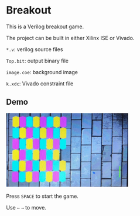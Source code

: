 # Breakout

This is a Verilog breakout game.

The project can be built in either Xilinx ISE or Vivado.

`*.v`: verilog source files

`Top.bit`: output binary file

`image.coe`: background image

`k.xdc`: Vivado constraint file

## Demo

<img src="breakout.png" alt="demo" height="200pt"/>

Press `SPACE` to start the game.

Use `←` `→` to move.
